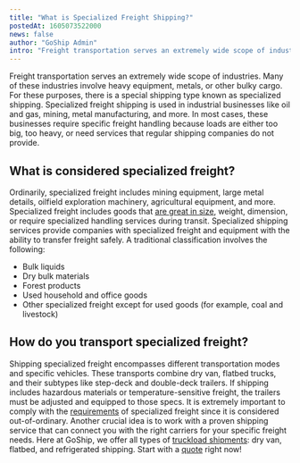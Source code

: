 ```yaml
---
title: "What is Specialized Freight Shipping?"
postedAt: 1605073522000
news: false
author: "GoShip Admin"
intro: "Freight transportation serves an extremely wide scope of industries. Many of these industries involve heavy equipment, metals, or other bulky cargo. For these purposes, there is a special shipping type known as specialized shipping. Specialized freight shipping is used in industrial businesses like oil and gas, mining, metal manufacturing, and more. In most cases, these businesses require specific freight handling because loads are either too big, too heavy, or need services that regular shipping companies "
---
```

Freight transportation serves an extremely wide scope of industries. Many of these industries involve heavy equipment, metals, or other bulky cargo. For these purposes, there is a special shipping type known as specialized shipping. Specialized freight shipping is used in industrial businesses like oil and gas, mining, metal manufacturing, and more. In most cases, these businesses require specific freight handling because loads are either too big, too heavy, or need services that regular shipping companies do not provide.

What is considered specialized freight?
---------------------------------------

Ordinarily, specialized freight includes mining equipment, large metal details, oilfield exploration machinery, agricultural equipment, and more. Specialized freight includes goods that [are great in size](https://www.goship.com/shipping-services/large-item-shipping/), weight, dimension, or require specialized handling services during transit. Specialized shipping services provide companies with specialized freight and equipment with the ability to transfer freight safely. A traditional classification involves the following:

*   Bulk liquids
*   Dry bulk materials
*   Forest products
*   Used household and office goods
*   Other specialized freight except for used goods (for example, coal and livestock)

How do you transport specialized freight?
-----------------------------------------

Shipping specialized freight encompasses different transportation modes and specific vehicles. These transports combine dry van, flatbed trucks, and their subtypes like step-deck and double-deck trailers. If shipping includes hazardous materials or temperature-sensitive freight, the trailers must be adjusted and equipped to those specs. It is extremely important to comply with the [requirements](https://www23.statcan.gc.ca/imdb/p3VD.pl?Function=getVD&TVD=118464&CVD=118467&CPV=4842&CST=01012012&CLV=3&MLV=5&D=1) of specialized freight since it is considered out-of-ordinary. Another crucial idea is to work with a proven shipping service that can connect you with the right carriers for your specific freight needs. Here at GoShip, we offer all types of [truckload shipments](https://www.goship.com/shipping-services/truckload-freight-shipping/): dry van, flatbed, and refrigerated shipping. Start with a [quote](https://www.goship.com/) right now!
